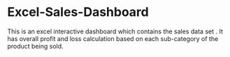 # Excel-Sales-Dashboard
This is an excel interactive dashboard which contains the sales data set . It has overall profit and loss calculation based on each sub-category of the product being sold.
